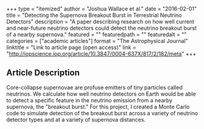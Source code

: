 +++
type = "itemized"
author = "Joshua Wallace et al."
date = "2016-02-01"
title = "Detecting the Supernova Breakout Burst in Terrestrial Neutrino Detectors"
description = "A paper describing research on how well current and near-future neutrino detectors could detect the neutrino breakout burst of a nearby supernova."
featured = ""
featuredpath = ""
featuredalt = ""
categories = ["academic articles"]
format = "The Astrophysical Journal"
linktitle = "Link to article page (open access)"
link = "http://iopscience.iop.org/article/10.3847/0004-637X/817/2/182/meta"
+++


## Article Description

Core-collapse supernovae are profuse emitters of tiny particles called
neutrinos.  We calculate how well neutrino detectors on Earth would be
able to detect a specific feature in the neutrino emission from a
nearby supernova, the "breakout burst."  For this project, I created a
Monte Carlo code to simulate detection of the breakout burst across a
variety of neutrino detector types and at a variety of supernova
distances.
